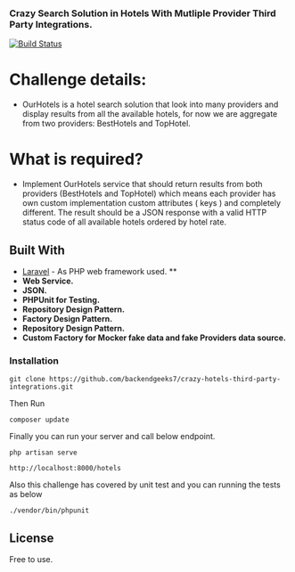 ### Crazy Search Solution in Hotels With Mutliple Provider Third Party Integrations.

[![Build Status](https://travis-ci.org/joemccann/dillinger.svg?branch=master)](https://travis-ci.org/joemccann/dillinger)

# Challenge details:
 - OurHotels is a hotel search solution that look into many providers and display results from all the available hotels,   for now we are aggregate from two providers: BestHotels and TopHotel.

# What is required? 
- Implement OurHotels service that should return results from both providers (BestHotels and TopHotel) which means each     provider has own custom implementation custom attributes ( keys ) and completely different. The result should   be a      JSON response with a valid HTTP status code of all available hotels ordered by hotel rate.

## Built With

* [Laravel](https://laravel.com/) - As PHP web framework used. **
* **Web Service.**
* **JSON.**
* **PHPUnit for Testing.**
* **Repository Design Pattern.**
* **Factory Design Pattern.**
* **Repository Design Pattern.**
* **Custom Factory for Mocker fake data and fake Providers data source.**

### Installation

```
git clone https://github.com/backendgeeks7/crazy-hotels-third-party-integrations.git
```

Then Run 

```
composer update 
```

Finally you can run your server and call below endpoint. 

```
php artisan serve
```
```
http://localhost:8000/hotels
```

Also this challenge has covered by unit test and you can running the tests as below 

```
./vendor/bin/phpunit
```

## License

Free to use. 
